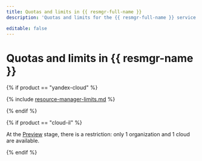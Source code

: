 ```yaml
---
title: Quotas and limits in {{ resmgr-full-name }}
description: 'Quotas and limits for the {{ resmgr-full-name }} service are not defined.'

editable: false
---
```


# Quotas and limits in {{ resmgr-name }}

{% if product == "yandex-cloud" %}

{% include [resource-manager-limits.md](../../_includes/resource-manager-limits.md) %}

{% endif %}

{% if product == "cloud-il" %}

At the [Preview](../../overview/concepts/launch-stages.md) stage, there is a restriction: only 1 organization and 1 cloud are available.

{% endif %}
